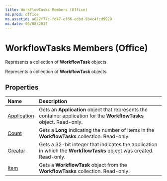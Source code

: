 ```yaml
---
title: WorkflowTasks Members (Office)
ms.prod: office
ms.assetid: a627f77c-fd47-ef66-edbd-9b4c4fcd9920
ms.date: 06/08/2017
---
```



# WorkflowTasks Members (Office)
Represents a collection of **WorkflowTask** objects.

Represents a collection of **WorkflowTask** objects.


## Properties



|**Name**|**Description**|
|:-----|:-----|
|[Application](workflowtasks-application-property-office.md)|Gets an **Application** object that represents the container application for the **WorkflowTasks** object. Read-only.|
|[Count](workflowtasks-count-property-office.md)|Gets a **Long** indicating the number of items in the **WorkflowTasks** collection. Read-only.|
|[Creator](workflowtasks-creator-property-office.md)|Gets a 32-bit integer that indicates the application in which the **WorkflowTasks** object was created. Read-only.|
|[Item](workflowtasks-item-property-office.md)|Gets a **WorkflowTask** object from the **WorkflowTasks** collection. Read-only.|

